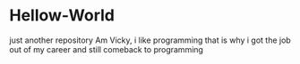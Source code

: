 # Hellow-World
just another repository
Am Vicky, i like programming that is why i got the job out of my career and still comeback to programming
